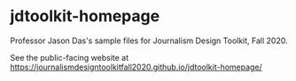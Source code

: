# jdtoolkit-homepage
Professor Jason Das's sample files for Journalism Design Toolkit, Fall 2020.

See the public-facing website at https://journalismdesigntoolkitfall2020.github.io/jdtoolkit-homepage/
